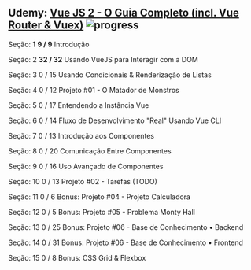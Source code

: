 ## Udemy: [Vue JS 2 - O Guia Completo (incl. Vue Router & Vuex)](https://www.udemy.com/vue-js-completo)  ![progress](http://progressed.io/bar/18?title=completed "progress")

Seção: 1
**9 / 9**
Introdução

Seção: 2
**32 / 32**
Usando VueJS para Interagir com a DOM

Seção: 3
0 / 15
Usando Condicionais & Renderização de Listas

Seção: 4
0 / 12
Projeto #01 - O Matador de Monstros

Seção: 5
0 / 17
Entendendo a Instância Vue

Seção: 6
0 / 14
Fluxo de Desenvolvimento "Real" Usando Vue CLI

Seção: 7
0 / 13
Introdução aos Componentes

Seção: 8
0 / 20
Comunicação Entre Componentes

Seção: 9
0 / 16
Uso Avançado de Componentes

Seção: 10
0 / 13
Projeto #02 - Tarefas (TODO)

Seção: 11
0 / 6
Bonus: Projeto #04 - Projeto Calculadora

Seção: 12
0 / 5
Bonus: Projeto #05 - Problema Monty Hall

Seção: 13
0 / 25
Bonus: Projeto #06 - Base de Conhecimento • Backend

Seção: 14
0 / 31
Bonus: Projeto #06 - Base de Conhecimento • Frontend

Seção: 15
0 / 8
Bonus: CSS Grid & Flexbox